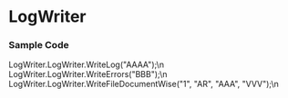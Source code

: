 # LogWriter
### Sample Code 
LogWriter.LogWriter.WriteLog("AAAA");\n
LogWriter.LogWriter.WriteErrors("BBB");\n
LogWriter.LogWriter.WriteFileDocumentWise("1", "AR", "AAA", "VVV");\n
